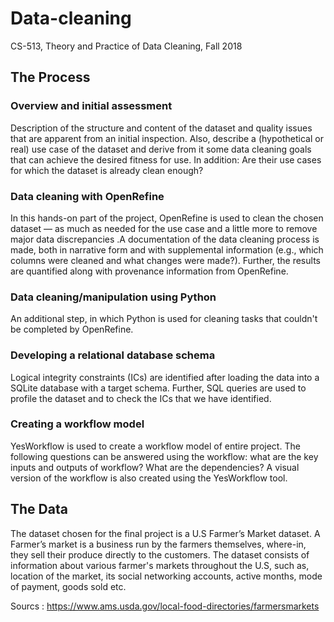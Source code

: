 # Data-cleaning
CS-513, Theory and Practice of Data Cleaning, Fall 2018

## The Process
### Overview and initial assessment
Description of the structure and content of the dataset and quality issues that are apparent from an initial inspection. Also, describe a (hypothetical or real) use case of the dataset and derive from it some data cleaning goals that can achieve the desired fitness for use. In addition: Are their use cases for which the dataset is already clean enough? 

### Data cleaning with OpenRefine
In this hands-on part of the project, OpenRefine is used to clean the chosen dataset — as much as needed for the use case and a little more to remove major data discrepancies .A documentation of the data cleaning process is made, both in narrative form and with supplemental information (e.g., which columns were cleaned and what changes were made?). Further, the results are quantified along with provenance information from OpenRefine.

### Data cleaning/manipulation using Python
An additional step, in which Python is used for cleaning tasks that couldn't be completed by OpenRefine.

### Developing a relational database schema
Logical integrity constraints (ICs) are identified after loading the data into a SQLite database with a target schema. Further, SQL queries are used to profile the dataset and to check the ICs that we have identified.

### Creating a workflow model
YesWorkflow is used to create a workflow model of entire project. The following questions can be answered using the workflow: what are the key inputs and outputs of workflow? What are the dependencies? A visual version of the workflow is also created  using the YesWorkflow tool.

## The Data
The dataset chosen for the final project is a U.S Farmer’s Market dataset. A Farmer’s market is a business run by the farmers themselves, where-in, they sell their produce directly to the customers. 
The dataset consists of information about various farmer's markets throughout the U.S, such as, location of the market, its social networking accounts, active months, mode of payment, goods sold etc.

Sourcs : https://www.ams.usda.gov/local-food-directories/farmersmarkets
